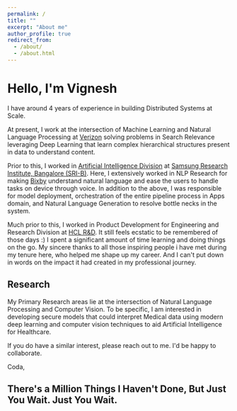 ```yaml
---
permalink: /
title: ""
excerpt: "About me"
author_profile: true
redirect_from: 
  - /about/
  - /about.html
---
```


# Hello, I'm Vignesh

I have around 4 years of experience in building Distributed Systems at Scale.

At present, I work at the intersection of Machine Learning and Natural Language Processing at [Verizon](https://www.verizon.com/) solving problems in Search Relevance leveraging Deep Learning that learn complex hierarchical structures present in data to understand content.

Prior to this, I worked in [Artificial Intelligence Division](https://research.samsung.com/artificial-intelligence) at [Samsung Research Institute, Bangalore (SRI-B)](https://research.samsung.com/sri-b).
Here, I extensively worked in NLP Research for making [Bixby](https://www.samsung.com/global/galaxy/apps/bixby/) understand natural language and ease the users to handle tasks on device through voice. 
In addition to the above, I was responsible for model deployment, orchestration of the entire pipeline process in Apps domain, and Natural Language Generation to resolve bottle necks in the system.

Much prior to this, I worked in Product Development for Engineering and Research Division at [HCL R&D](https://www.hcltech.com/engineering-rd-services). 
It still feels ecstatic to be remembered of those days :) 
I spent a significant amount of time learning and doing things on the go.
My sincere thanks to all those inspiring people i have met during my tenure here, who helped me shape up my career.
And I can't put down in words on the impact it had created in my professional journey.


## Research

My Primary Research areas lie at the intersection of Natural Language Processing and Computer Vision.
To be specific, I am interested in developing secure models that could interpret Medical data using 
modern deep learning and computer vision techniques to aid Artificial Intelligence for Healthcare.

If you do have a similar interest, please reach out to me. I'd be happy to collaborate.

Coda,
## There's a Million Things I Haven't Done, But Just You Wait. Just You Wait.
